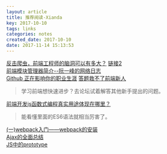 ```yaml
---
layout: article
title: 推荐阅读-Xianda
key: 2017-10-10
tags: links
categories: notes
created_date: 2017-10-10
date: 2017-11-14 15:13:53
---
```


<!--more-->

[反击爬虫，前端工程师的脑洞可以有多大？](http://imweb.io/topic/595b7161d6ca6b4f0ac71f05) [链接2](http://litten.me/2017/07/09/prevent-spiders/)  
[前端模块管理器简介--阮一峰的网络日志](http://www.ruanyifeng.com/blog/2014/09/package-management.html )  
[Github 正在影响你的职业生涯](https://juejin.im/post/59ddccd36fb9a0450e75185f ) 
[答题救不了前端新人](https://github.com/wuomzfx/blog/blob/master/%E7%AD%94%E9%A2%98%E6%95%91%E4%B8%8D%E4%BA%86%E5%89%8D%E7%AB%AF%E6%96%B0%E4%BA%BA.md )  

> 学习前端想快速进步？去论坛试着解答其他新手提出的问题。

[前端开发js函数式编程真实用途体现在哪里？](https://www.zhihu.com/question/59871249/answer/171201717 )  

> 能看懂里面的ES6语法就相当厉害了。

[(一)webpack入门——webpack的安装](http://www.cnblogs.com/erduyang/p/5603971.html )  
[Ajax的全面总结](https://segmentfault.com/a/1190000010832550 )  
[JS中的prototype](https://www.cnblogs.com/yjf512/archive/2011/06/03/2071914.html )  